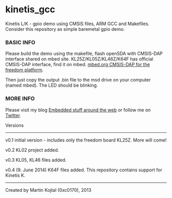 kinetis_gcc
================

Kinetis L/K - gpio demo using CMSIS files, ARM GCC and Makefiles. Consider this repository as simple baremetal gpio demo.

### BASIC INFO
Please build the demo using the makefile, flash openSDA with CMSIS-DAP interface shared on mbed site. KL25Z/KL05Z/KL46Z/K64F has official CMSIS-DAP interface, find it on mbed.
[mbed.org CMSIS-DAP for the freedom platform](http://mbed.org/platforms).

Then just copy the output .bin file to the msd drive on your computer (named mbed). The LED should be blinking.

### MORE INFO
Please visit my blog [Embedded stuff around the web](http://embeddedworldweb.blogspot.com) or follow me on [Twitter](https://twitter.com/0xc0170).

Versions
*********************
v0.1
initial version - includes only the freedom board KL25Z. More will come!

v0.2
KL02 project added.

v0.3
KL05, KL46 files added.

v0.4 (9. June 2014)
K64F files added. This repository contains support for Kinetis K.

--------
Created by Martin Kojtal (0xc0170), 2013
